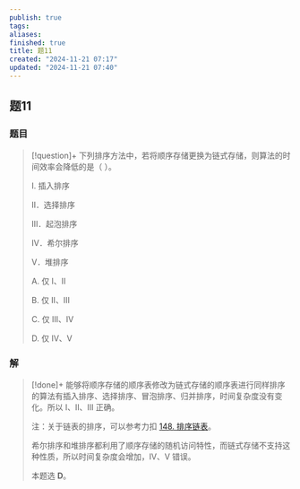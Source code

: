 ```yaml
---
publish: true
tags: 
aliases: 
finished: true
title: 题11
created: "2024-11-21 07:17"
updated: "2024-11-21 07:40"
---
```

## 题11
### 题目
> [!question]+
> 下列排序方法中，若将顺序存储更换为链式存储，则算法的时间效率会降低的是（ ）。
> 
> Ⅰ. 插入排序
> 
> Ⅱ．选择排序
> 
> Ⅲ．起泡排序
> 
> Ⅳ．希尔排序
> 
> Ⅴ．堆排序
> 
> A. 仅 Ⅰ、Ⅱ
> 
> B. 仅 Ⅱ、Ⅲ
> 
> C. 仅 Ⅲ、Ⅳ
> 
> D. 仅 Ⅳ、Ⅴ
### 解
> [!done]+
> 能够将顺序存储的顺序表修改为链式存储的顺序表进行同样排序的算法有插入排序、选择排序、冒泡排序、归并排序，时间复杂度没有变化。所以 Ⅰ、Ⅱ、ⅡI 正确。
> 
> 注：关于链表的排序，可以参考力扣 [148. 排序链表](https://leetcode.cn/problems/sort-list/)。
> 
> 希尔排序和堆排序都利用了顺序存储的随机访问特性，而链式存储不支持这种性质，所以时间复杂度会增加，Ⅳ、Ⅴ 错误。
> 
> 本题选 **D**。